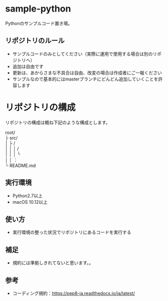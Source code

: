 # sample-python

Pythonのサンプルコード置き場。

## リポジトリのルール

- サンプルコードのみとしてください（実際に運用で使用する場合は別のリポジトリへ）
- 追加は自由です
- 更新は、あからさまな不具合は自由、改変の場合は作成者にご一報ください
- サンプルなので基本的にはmasterブランチにどんどん追加していくことを許容します

# リポジトリの構成

リポジトリの構成は概ね下記のような構成とします。

root/  
├ src/  
│ ├ <category>/  
│ │ │ <function>/  
│ │ │ └ <file>  
│ │ ：  
└ README.md

## 実行環境

- Python2.7以上
- macOS 10.12以上

## 使い方

- 実行環境の整った状況でリポジトリにあるコードを実行する

## 補足

- 規約には準拠しきれてないと思います。。

## 参考

- コーディング規約：https://pep8-ja.readthedocs.io/ja/latest/
